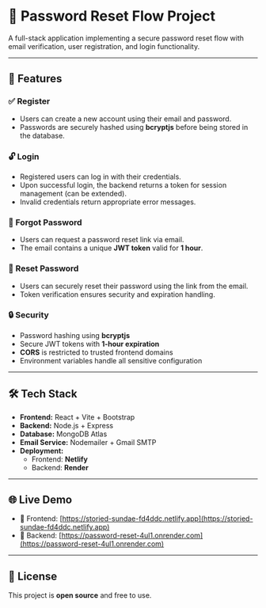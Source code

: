 # 🔐 Password Reset Flow Project

A full-stack application implementing a secure password reset flow with email verification, user registration, and login functionality.

---

## 🚀 Features

### ✅ Register
- Users can create a new account using their email and password.
- Passwords are securely hashed using **bcryptjs** before being stored in the database.

### 🔓 Login
- Registered users can log in with their credentials.
- Upon successful login, the backend returns a token for session management (can be extended).
- Invalid credentials return appropriate error messages.

### 📧 Forgot Password
- Users can request a password reset link via email.
- The email contains a unique **JWT token** valid for **1 hour**.

### 🔁 Reset Password
- Users can securely reset their password using the link from the email.
- Token verification ensures security and expiration handling.

### 🔒 Security
- Password hashing using **bcryptjs**
- Secure JWT tokens with **1-hour expiration**
- **CORS** is restricted to trusted frontend domains
- Environment variables handle all sensitive configuration

---

## 🛠 Tech Stack

- **Frontend:** React + Vite + Bootstrap  
- **Backend:** Node.js + Express  
- **Database:** MongoDB Atlas  
- **Email Service:** Nodemailer + Gmail SMTP  
- **Deployment:**  
  - Frontend: **Netlify**  
  - Backend: **Render**

---

## 🌐 Live Demo

- 🔗 Frontend: [https://storied-sundae-fd4ddc.netlify.app](https://storied-sundae-fd4ddc.netlify.app)  
- 🔗 Backend: [https://password-reset-4ul1.onrender.com](https://password-reset-4ul1.onrender.com)

---

## 📄 License

This project is **open source** and free to use.
